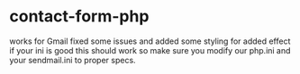 # contact-form-php
works for Gmail
fixed some issues and added some styling for added effect if your ini is good this should work so make sure you modify our php.ini and your sendmail.ini to proper specs.
